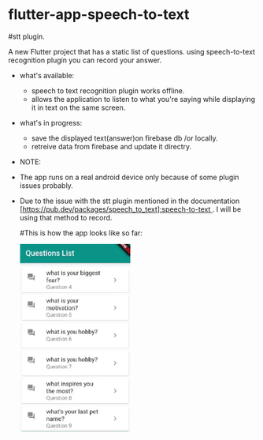 # flutter-app-speech-to-text
#stt plugin.

A new Flutter project that has a static list of questions. using speech-to-text recognition plugin you can record your answer. 

* what's available: 
  - speech to text recognition plugin works offline.
  - allows the application to listen to what you're saying while displaying it in text on the same screen.

* what's in progress:

  - save the displayed text(answer)on firebase db /or locally.
  - retreive data from firebase and update it directry.
  
* NOTE: 
- The app runs on a real android device only because of some plugin issues probably.
- Due to the issue with the stt plugin mentioned in the documentation [https://pub.dev/packages/speech_to_text]:speech-to-text . I will be using that method to record.   

  #This is how the app looks like so far:

  <img src="app.gif" style="zoom:70%;" />
